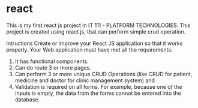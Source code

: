 # react
This is my first react js project in IT 111 - PLATFORM TECHNOLOGIES.
This project is created using react js, that can perform simple crud operation.

Intructions
Create or improve your React JS application so that it works properly. Your Web application must have met all the requirements:
1. It has functional components.
2. Can do route 3 or more pages.
3. Can perform 3 or more unique CRUD Operations (like CRUD for patient, medicine and doctor for clinic management system) and
4. Validation is required on all forms. For example, because one of the inputs is empty, the data from the forms cannot be entered into the database.
